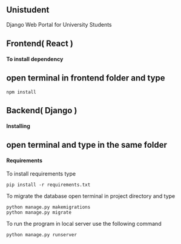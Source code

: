 ## Unistudent

Django Web Portal for University Students


## Frontend( React )

#### To install dependency
## open terminal in frontend folder and type


```
npm install
```



## Backend( Django )

#### Installing
## open terminal and type in the same folder



#### Requirements

To install requirements type

```
pip install -r requirements.txt
```




To migrate the database open terminal in project directory and type

```
python manage.py makemigrations
python manage.py migrate
```

To run the program in local server use the following command

```
python manage.py runserver
```
